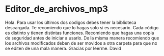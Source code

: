 # Editor_de_archivos_mp3
Hola. Para usar los últimos dos codigos debes tener la biblioteca descargada. Te recomiendo que lo hagas solo si es necesario.
Cada código es distinto y tienen distintas funciones. Recomiendo que hagas una copia de seguridad antes de iniciar a usarlo.
De la misma manera recomiendo que los archivos modificados deben de ser movidos a otra carpeta para que no se editen de una mala manera.
Gracias por leerme.
David
